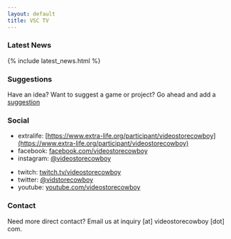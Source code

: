 ```yaml
---
layout: default
title: VSC TV
---
```


### Latest News

{% include latest_news.html %}

### Suggestions

Have an idea? Want to suggest a game or project? Go ahead and add a [suggestion](https://ideas.videostorecowboy.com)

### Social

- extralife: [https://www.extra-life.org/participant/videostorecowboy](https://www.extra-life.org/participant/videostorecowboy)
- facebook: [facebook.com/videostorecowboy](https://facebook.com/videostorecowboy)
- instagram: [@videostorecowboy](https://instagram.com/videostorecowboy)
<!-- - patreon: [patreon.com/videostorecowboy](https://patreon.com/videostorecowboy) -->
- twitch: [twitch.tv/videostorecowboy](https://twitch.tv/videostorecowboy)
- twitter: [@vidstorecowboy](https://twitter.com/vidstorecowboy)
- youtube: [youtube.com/videostorecowboy](https://www.youtube.com/channel/UCbt-ENZEzvr6ui-sNb3f2UA)

### Contact

Need more direct contact? Email us at inquiry [at] videostorecowboy [dot] com.
